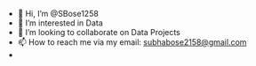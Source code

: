 - 👋 Hi, I’m @SBose1258
- 👀 I’m interested in Data
- 💞️ I’m looking to collaborate on Data Projects
- 📫 How to reach me via my email: subhabose2158@gmail.com
-

